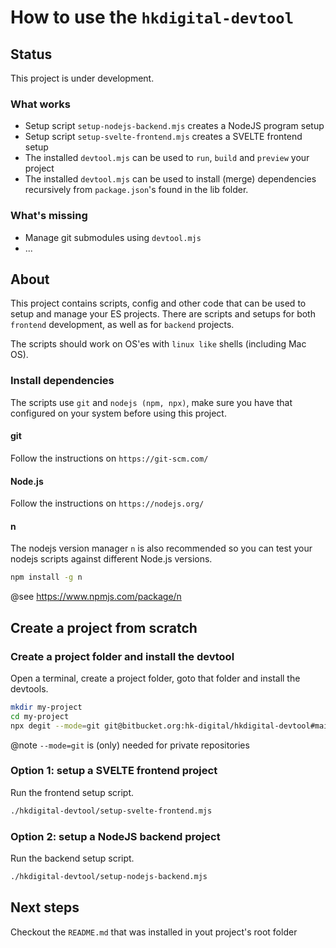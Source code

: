 # How to use the `hkdigital-devtool`

## Status

This project is under development.

### What works
- Setup script `setup-nodejs-backend.mjs` creates a NodeJS program setup
- Setup script `setup-svelte-frontend.mjs` creates a SVELTE frontend setup
- The installed `devtool.mjs` can be used to `run`, `build` and `preview` your project
- The installed `devtool.mjs` can be used to install (merge) dependencies recursively from `package.json`'s found in the lib folder.

### What's missing
- Manage git submodules using `devtool.mjs`
- ...

## About

This project contains scripts, config and other code that can be used to setup and manage your ES projects. There are scripts and setups for both `frontend` development, as well as for `backend` projects.

The scripts should work on OS'es with `linux like` shells (including Mac OS).

### Install dependencies

The scripts use `git` and `nodejs (npm, npx)`, make sure you have that configured on your system before using this project.

#### git
Follow the instructions on `https://git-scm.com/`

#### Node.js
Follow the instructions on `https://nodejs.org/`

#### n
The nodejs version manager `n` is also recommended so you can test your nodejs scripts against different Node.js versions.

```bash
npm install -g n
```

@see https://www.npmjs.com/package/n


## Create a project from scratch

### Create a project folder and install the devtool
Open a terminal, create a project folder, goto that folder and install the devtools.

```bash
mkdir my-project
cd my-project
npx degit --mode=git git@bitbucket.org:hk-digital/hkdigital-devtool#main
```

@note `--mode=git` is (only) needed for private repositories

### Option 1: setup a SVELTE frontend project
Run the frontend setup script.

```bash
./hkdigital-devtool/setup-svelte-frontend.mjs
```
### Option 2: setup a NodeJS backend project
Run the backend setup script.

```bash
./hkdigital-devtool/setup-nodejs-backend.mjs
```

## Next steps
Checkout the `README.md` that was installed in yout project's root folder

